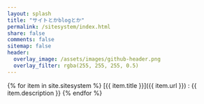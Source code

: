 ```yaml
---
layout: splash
title: "サイトとかblogとか"
permalink: /sitesystem/index.html
share: false
comments: false
sitemap: false
header:
  overlay_image: /assets/images/github-header.png
  overlay_filter: rgba(255, 255, 255, 0.5)
---
```


{% for item in site.sitesystem %}
  [{{ item.title }}]({{ item.url }})
  : {{ item.description }}
{% endfor %}